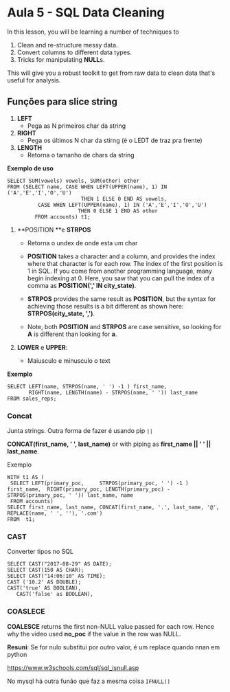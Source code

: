 # Aula 5 - SQL Data Cleaning

In this lesson, you will be learning a number of techniques to

1. Clean and re-structure messy data.
2. Convert columns to different data types.
3. Tricks for manipulating **NULL**s.

This will give you a robust toolkit to get from raw data to clean data that's useful for analysis.



## Funções para slice string

1. **LEFT**
   + Pega as N primeiros char da string
2. **RIGHT**
   + Pega os últimos N char da stirng (é o LEDT de traz pra frente)
3. **LENGTH**
   + Retorna o tamanho de chars da string

**Exemplo de uso**

```
SELECT SUM(vowels) vowels, SUM(other) other
FROM (SELECT name, CASE WHEN LEFT(UPPER(name), 1) IN ('A','E','I','O','U') 
                        THEN 1 ELSE 0 END AS vowels, 
          CASE WHEN LEFT(UPPER(name), 1) IN ('A','E','I','O','U') 
                       THEN 0 ELSE 1 END AS other
         FROM accounts) t1;
```



1. **POSITION **e **STRPOS**

   + Retorna o undex de onde esta um char
   + **POSITION** takes a character and a column, and provides the index where that character is for each row. The index of the first position is 1 in SQL. If you come from another programming language, many begin indexing at 0. Here, you saw that you can pull the index of a comma as **POSITION(',' IN city_state)**.

   + **STRPOS** provides the same result as **POSITION**, but the syntax for achieving those results is a bit different as shown here: **STRPOS(city_state, ',')**.
   + Note, both **POSITION** and **STRPOS** are case sensitive, so looking for **A** is different than looking for **a**.

2. **LOWER** e **UPPER**:

   + Maiusculo e minusculo o text

**Exemplo**

```
SELECT LEFT(name, STRPOS(name, ' ') -1 ) first_name, 
       RIGHT(name, LENGTH(name) - STRPOS(name, ' ')) last_name
FROM sales_reps;
```

### Concat

Junta strings. Outra forma de fazer é usando pip `||`

**CONCAT(first_name, ' ', last_name)** or with piping as **first_name || ' ' || last_name**.

Exemplo

```
WITH t1 AS (
 SELECT LEFT(primary_poc,     STRPOS(primary_poc, ' ') -1 ) first_name,  RIGHT(primary_poc, LENGTH(primary_poc) - STRPOS(primary_poc, ' ')) last_name, name
 FROM accounts)
SELECT first_name, last_name, CONCAT(first_name, '.', last_name, '@', REPLACE(name, ' ', ''), '.com')
FROM  t1;
```

### CAST

Converter tipos no SQL

```
SELECT CAST("2017-08-29" AS DATE);
SELECT CAST(150 AS CHAR);
SELECT CAST("14:06:10" AS TIME);
CAST ('10.2' AS DOUBLE);
CAST('true' AS BOOLEAN),
   CAST('false' as BOOLEAN),
```

### COASLECE

**COALESCE** returns the first non-NULL value passed for each row. Hence why the video used **no_poc** if the value in the row was NULL.

**Resuni**: Se for nulo substitui por outro valor, é um replace quando nnan em python

https://www.w3schools.com/sql/sql_isnull.asp

No mysql há outra funão que faz a mesma coisa `IFNULL()`